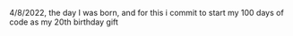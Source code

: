 4/8/2022, the day I was born, and for this i commit to start my 100 days of code as my 20th birthday gift
